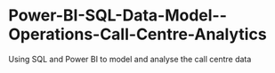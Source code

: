 # Power-BI-SQL-Data-Model--Operations-Call-Centre-Analytics
Using SQL and Power BI to model and analyse the call centre data
